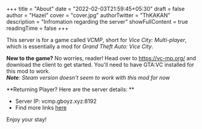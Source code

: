 +++
title = "About"
date = "2022-02-03T21:59:45+05:30"
draft = false
author = "Hazel"
cover = "cover.jpg"
authorTwitter = "ThKAKAN"
description = "Infromation regarding the server"
showFullContent = true
readingTime = false
+++

This server is for a game called _VCMP_, short for _Vice City: Multi-player_, which is essentially a mod for _Grand Theft Auto: Vice City_.

**New to the game?**
No worries, reader! Head over to https://vc-mp.org/ and download the client to get started.
You'll need to have GTA:VC installed for this mod to work.  
_**Note**: Steam version doesn't seem to work with this mod for now_

**Returning Player? Here are the server details: **
 * Server IP: vcmp.gboyz.xyz:8192
 * Find more links [here](/links)

Enjoy your stay!